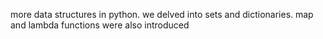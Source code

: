 more data structures in python. we delved into sets and dictionaries. map and lambda functions were also introduced
